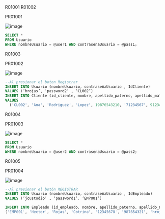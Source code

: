 R01001 R01002

PR01001

![image](https://github.com/RenzoAr10/DBD-KomaqService/assets/121067321/24255496-932a-490a-83ff-701b7602dbd9)
```sql
SELECT *
FROM Usuario
WHERE nombreUsuario = @user1 AND contrasenaUsuario = @pass1;
```

R01003

PR01002

![image](https://github.com/RenzoAr10/DBD-KomaqService/assets/121067321/969f03f9-3019-411e-b4fa-ad67c435cb57)
```sql
--Al presionar el boton Registrar
INSERT INTO Usuario (nombreUsuario, contraseñaUsuario , IdCliente)
VALUES (‘hrojas’, ‘password2’ , ‘CL002’)
INSERT INTO Cliente (id_cliente, nombre, apellido_paterno, apellido_materno, RUC, dni, telefono, email, direccion, NombreEmpresa)
VALUES
  ('CL002', 'Ana', 'Rodriguez', 'Lopez', 19876543210, '71234567', 912345678, 'ana.rodriguez@email.com', 'Jr. Las Flores 456, Arequipa', 'Compañia minera poderosa s.a.'),
```

R01004

PR01003

![image](https://github.com/RenzoAr10/DBD-KomaqService/assets/121067321/d49ed786-4f8c-427e-a0d9-6a3e7ed4159b)
```sql
SELECT *
FROM Usuario
WHERE nombreUsuario = @user2 AND contrasenaUsuario = @pass2;
```

R01005

PR01004

![image](https://github.com/RenzoAr10/DBD-KomaqService/assets/121067321/e5f3c62f-ca80-4b80-a9f0-df9146ad3783)
```sql
--Al presionar el botón REGISTRAR
INSERT INTO Usuario (nombreUsuario, contraseñaUsuario , IdEmpleado)
VALUES (‘jcustodio’ , ‘password1’, ‘EMP001’)

INSERT INTO Empleado (id_empleado, nombre, apellido_paterno, apellido_materno, dni, telefono, email, especializacion, cargo, id_jefe) VALUES
('EMP001', 'Hector', 'Rojas', 'Cotrina', '12345678', '987654321', 'hrojas@komq.com', 'Mecánico', 'Técnico Senior', NULL),
```

